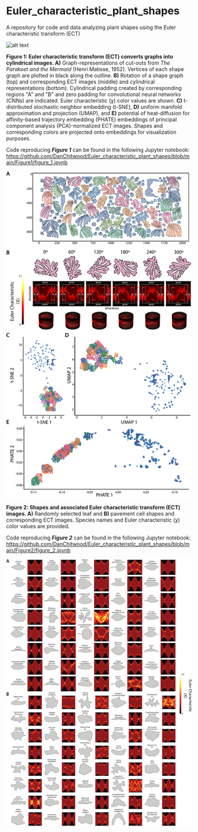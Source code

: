 # Euler_characteristic_plant_shapes
A repository for code and data analyzing plant shapes using the Euler characteristic transform (ECT)

![alt text](https://github.com/DanChitwood/Euler_characteristic_plant_shapes/blob/main/ect_animation.gif)

**Figure 1: Euler characteristic transform (ECT) converts graphs into cylindrical images. A)** Graph-representations of cut-outs from *The Parakeet and the Mermaid* (Henri Matisse, 1952). Vertices of each shape graph are plotted in black along the outline. **B)** Rotation of a shape graph (top) and corresponding ECT images (middle) and cylindrical representations (bottom). Cylindrical padding created by corresponding regions "A" and "B" and zero padding for convolutional neural networks (CNNs) are indicated. Euler characteristic ($\chi$) color values are shown. **C)** t-distributed stochastic neighbor embedding (t-SNE), **D)** uniform manifold approximation and projection (UMAP), and **E)** potential of heat-diffusion for affinity-based trajectory embedding (PHATE) embeddings of principal component analysis (PCA)-normalized ECT images. Shapes and corresponding colors are projected onto embeddings for visualization purposes.

Code reproducing ***Figure 1*** can be found in the following Jupyter notebook: https://github.com/DanChitwood/Euler_characteristic_plant_shapes/blob/main/Figure1/figure_1.ipynb

![alt text](https://github.com/DanChitwood/Euler_characteristic_plant_shapes/blob/main/Figure1/Figure1.png)

**Figure 2: Shapes and associated Euler characteristic transform (ECT) images. A)** Randomly selected leaf and **B)** pavement cell shapes and corresponding ECT images. Species names and Euler characteristic ($\chi$) color values are provided.

Code reproducing ***Figure 2*** can be found in the following Jupyter notebook: https://github.com/DanChitwood/Euler_characteristic_plant_shapes/blob/main/Figure2/figure_2.ipynb

![alt text](https://github.com/DanChitwood/Euler_characteristic_plant_shapes/blob/main/Figure2/Figure2.png)
